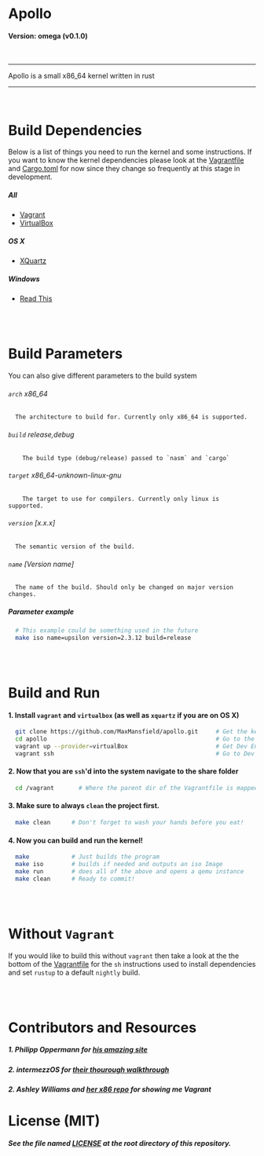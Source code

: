 # Apollo
#### Version: omega (v0.1.0)
<br/>
<hr/>
Apollo is a small x86_64 kernel written in rust
<hr/>
<br/>


# Build Dependencies

Below is a list of things you need to run the kernel and some instructions.
If you want to know the kernel dependencies please look at the [Vagrantfile](https://github.com/MaxMansfield/apollo/blob/master/Vagrantfile)
and [Cargo.toml](https://github.com/MaxMansfield/apollo/blob/master/Cargo.toml) for now since they change so frequently at this stage
in development.

##### All
* [Vagrant](https://www.vagrantup.com/)
* [VirtualBox](https://www.virtualbox.org/wiki/Downloads)

##### OS X
* [XQuartz](https://www.xquartz.org/)

##### Windows
* [Read This](https://help.ubuntu.com/community/SwitchingToUbuntu/FromWindows)

<br/>
<br/>

# Build Parameters
You can also give different parameters to the build system
###### `arch` x86_64
      The architecture to build for. Currently only x86_64 is supported.
###### `build`  release,debug
        The build type (debug/release) passed to `nasm` and `cargo`
###### `target` x86_64-unknown-linux-gnu
        The target to use for compilers. Currently only linux is supported.
###### `version` [x.x.x]
      The semantic version of the build.
###### `name` [Version name]
      The name of the build. Should only be changed on major version changes.

##### Parameter example
```sh
  # This example could be something used in the future
  make iso name=upsilon version=2.3.12 build=release
```
<br/>
<br/>

# Build and Run
#### 1. Install `vagrant` and `virtualbox` (as well as `xquartz` if you are on OS X)
```sh
  git clone https://github.com/MaxMansfield/apollo.git     # Get the kernel
  cd apollo                                                # Go to the kernel
  vagrant up --provider=virtualBox                         # Get Dev Environment
  vagrant ssh                                              # Go to Dev Environment
```
#### 2. Now that you are `ssh`'d into the system navigate to the share folder
```sh
  cd /vagrant       # Where the parent dir of the Vagrantfile is mapped
```
#### 3. Make sure to always `clean` the project first.
```sh
  make clean      # Don't forget to wash your hands before you eat!
```
#### 4. Now you can build and run the kernel!
```sh
  make            # Just builds the program
  make iso        # builds if needed and outputs an iso Image
  make run        # does all of the above and opens a qemu instance
  make clean      # Ready to commit!
```
<br/>
<br/>


# Without `Vagrant`
If you would like to build this without `vagrant` then take a look at the
the bottom of the [Vagrantfile](https://github.com/MaxMansfield/apollo/blob/master/Vagrantfile) for the `sh` instructions used to install dependencies and set `rustup` to a default `nightly` build.

<br/>
<br/>

# Contributors and Resources
##### 1. **Philipp Oppermann** for [his amazing site](http://os.phil-opp.com/)
##### 2. **intermezzOS** for [their thourough walkthrough](http://intermezzos.github.io/) 
##### 2. **Ashley Williams** and [her x86 repo](https://github.com/ashleygwilliams/x86-kernel) for showing me Vagrant

# License (MIT)
##### See the file named [LICENSE](https://github.com/MaxMansfield/apollo/blob/master/LICENSE) at the root directory of this repository.

<br/>
<br/>
